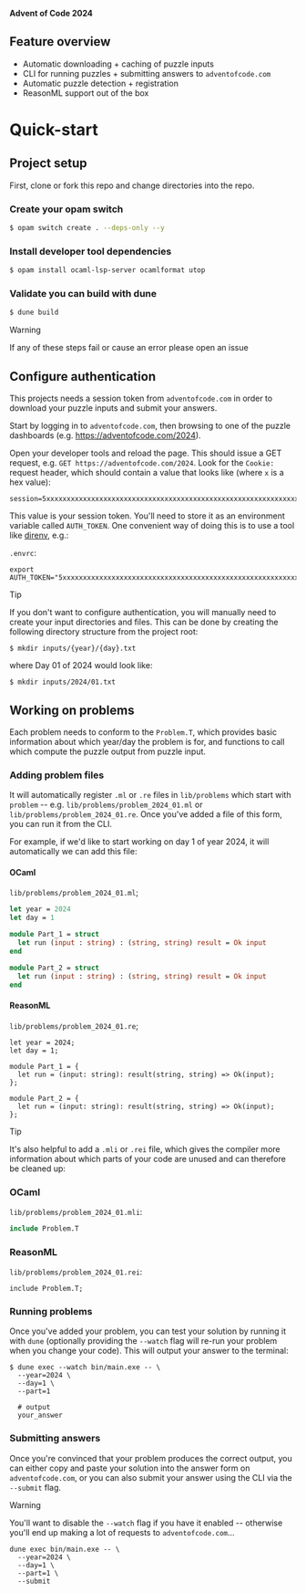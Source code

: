 **Advent of Code 2024**

## Feature overview

- Automatic downloading + caching of puzzle inputs
- CLI for running puzzles + submitting answers to `adventofcode.com`
- Automatic puzzle detection + registration
- ReasonML support out of the box

# Quick-start

## Project setup

First, clone or fork this repo and change directories into the repo.

### Create your opam switch

```bash
$ opam switch create . --deps-only --y
```

### Install developer tool dependencies

```bash
$ opam install ocaml-lsp-server ocamlformat utop
```

### Validate you can build with dune

```bash
$ dune build
```

> [!WARNING]
> If any of these steps fail or cause an error please open an issue

## Configure authentication

This projects needs a session token from `adventofcode.com` in order to download
your puzzle inputs and submit your answers.

Start by logging in to `adventofcode.com`, then browsing to one of the puzzle
dashboards (e.g. https://adventofcode.com/2024).

Open your developer tools and reload the page. This should issue a GET request,
e.g. `GET https://adventofcode.com/2024`. Look for the `Cookie: ` request
header, which should contain a value that looks like (where `x` is a hex value):

```
session=5xxxxxxxxxxxxxxxxxxxxxxxxxxxxxxxxxxxxxxxxxxxxxxxxxxxxxxxxxxxxxxxxxxxxxxxxxxxxxxxxxxxxxxxxxxxxxxxxxxxxxxxxxxxxxxxxxxxxxxxxxxxxxx5
```

This value is your session token. You'll need to store it as an environment
variable called `AUTH_TOKEN`. One convenient way of doing this is to use a tool
like [direnv](https://direnv.net/), e.g.:

`.envrc`:

```shell
export AUTH_TOKEN="5xxxxxxxxxxxxxxxxxxxxxxxxxxxxxxxxxxxxxxxxxxxxxxxxxxxxxxxxxxxxxxxxxxxxxxxxxxxxxxxxxxxxxxxxxxxxxxxxxxxxxxxxxxxxxxxxxxxxxxxxxxxxxx5"
```

> [!TIP]
> If you don't want to configure authentication, you will manually need to create your input directories and files.
> This can be done by creating the following directory structure from the project root:
>
> ```shell
> $ mkdir inputs/{year}/{day}.txt
> ```
>
> where Day 01 of 2024 would look like:
>
> ```shell
> $ mkdir inputs/2024/01.txt
> ```

## Working on problems

Each problem needs to conform to the `Problem.T`, which provides basic
information about which year/day the problem is for, and functions to call which
compute the puzzle output from puzzle input.

### Adding problem files

It will automatically register `.ml` or `.re` files in `lib/problems` which start
with `problem` -- e.g. `lib/problems/problem_2024_01.ml` or `lib/problems/problem_2024_01.re`.
Once you've added a file of this form, you can run it from the CLI.

For example, if we'd like to start working on day 1 of year 2024, it
will automatically we can add this file:

#### OCaml

`lib/problems/problem_2024_01.ml`;

```ocaml
let year = 2024
let day = 1

module Part_1 = struct
  let run (input : string) : (string, string) result = Ok input
end

module Part_2 = struct
  let run (input : string) : (string, string) result = Ok input
end
```

#### ReasonML

`lib/problems/problem_2024_01.re`;

```reason
let year = 2024;
let day = 1;

module Part_1 = {
  let run = (input: string): result(string, string) => Ok(input);
};

module Part_2 = {
  let run = (input: string): result(string, string) => Ok(input);
};
```

> [!TIP]
> It's also helpful to add a `.mli` or `.rei` file, which gives the compiler more
> information about which parts of your code are unused and can therefore be
> cleaned up:

### OCaml

`lib/problems/problem_2024_01.mli`:

```ocaml
include Problem.T
```

### ReasonML

`lib/problems/problem_2024_01.rei`:

```reason
include Problem.T;
```

### Running problems

Once you've added your problem, you can test your solution by running it with `dune` (optionally providing
the `--watch` flag will re-run your problem when you change your code). This will output your answer to the terminal:

```shell
$ dune exec --watch bin/main.exe -- \
  --year=2024 \
  --day=1 \
  --part=1

  # output
  your_answer
```

### Submitting answers

Once you're convinced that your problem produces the correct output, you can
either copy and paste your solution into the answer form on `adventofcode.com`,
or you can also submit your answer using the CLI via the `--submit` flag.

> [!WARNING]
> You'll want to disable the `--watch` flag if you have it enabled -- otherwise
> you'll end up making a lot of requests to `adventofcode.com`...

```shell
dune exec bin/main.exe -- \
  --year=2024 \
  --day=1 \
  --part=1 \
  --submit
```

